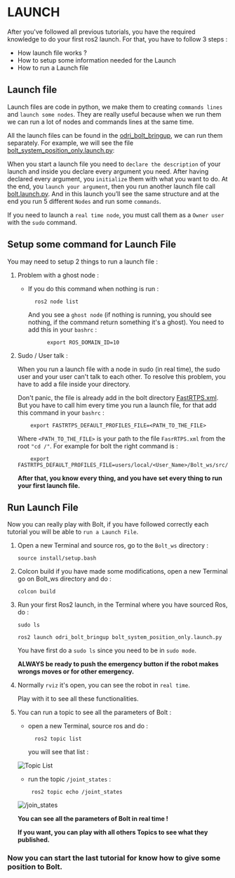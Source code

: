 # LAUNCH

After you've followed all previous tutorials, you have the required knowledge  to do your first ros2 launch. For that, you have to follow 3 steps :

- How launch file works ?
- How to setup some information needed for the Launch
- How to run a Launch file


## Launch file

Launch files are code in python, we make them to creating `commands lines` and `launch some nodes`. They are really useful because when we run them we can run a lot of nodes and commands lines at the same time.

All the launch files can be found in the [odri_bolt_bringup](https://github.com/stack-of-tasks/odri_bolt_robot/tree/master/odri_bolt_bringup), we can run them separately. For example, we will see the file [bolt_system_position_only.launch.py](https://github.com/stack-of-tasks/odri_bolt_robot/blob/master/odri_bolt_bringup/launch/bolt_system_position_only.launch.py):

When you start a launch file you need to `declare the description` of your launch and inside you declare every argument you need.
After having declared every argument, you `initialize` them with what you  want to do.
At the end, you `launch your argument`, then you run another launch file call [bolt.launch.py](https://github.com/stack-of-tasks/odri_bolt_robot/blob/master/odri_bolt_bringup/launch/bolt.launch.py). And in this launch you’ll see the same structure and at the end you run 5 different `Nodes` and run some `commands`.

If you need to launch a `real time node`, you must call them as a `Owner user` with the `sudo` command.

## Setup some command for Launch File

You may need to setup 2 things to run a launch file :

1.  Problem with a ghost node :

    - If you do this command when nothing is run :

		    ros2 node list

       And you see a `ghost node` (if nothing is running, you should see nothing, if the command return something it's a ghost). You need to add this in your `bashrc` :

		        export ROS_DOMAIN_ID=10

2.  Sudo / User talk :

    When you run a launch file with a node in sudo (in real time), the sudo user and your user can't talk to each other. To resolve this problem, you have to add a file inside your directory.

    Don't panic, the file is already add in the bolt directory [FastRTPS.xml](https://github.com/stack-of-tasks/odri_bolt_robot/blob/master/ros2_description_bolt/config/FastRTPS.xml). But you have to call him every time you run a launch file, for that add this command in your `bashrc` :

		    export FASTRTPS_DEFAULT_PROFILES_FILE=<PATH_TO_THE_FILE>

    Where `<PATH_TO_THE_FILE>` is your path to the file `FasrRTPS.xml` from the root `"cd /"`. For example for bolt the right command is :

    		export FASTRTPS_DEFAULT_PROFILES_FILE=users/local/<User_Name>/Bolt_ws/src/ros2_control_bolt/ros2_description_bolt/config/FastRTPS.xml

    **After that, you know every thing, and you have set every thing to run your first launch file.**


## Run Launch File

Now you can really play with Bolt, if you have followed correctly each tutorial  you will be able to `run a Launch File`.

1)  Open a new Terminal and source ros, go to the `Bolt_ws` directory :

	    source install/setup.bash

2)  Colcon build if you have made some modifications, open a new Terminal go on Bolt_ws directory and do :

	    colcon build

3)  Run your first Ros2 launch, in the Terminal where you have sourced Ros, do :

	    sudo ls

	    ros2 launch odri_bolt_bringup bolt_system_position_only.launch.py

    You have first do a `sudo ls` since you need to  be in `sudo mode`.

    **ALWAYS be ready to push the emergency button if the robot makes wrongs moves or for other emergency.**

4) Normally `rviz` it's open, you can see the robot in `real time`.

    Play with it to see all these functionalities.

5) You can run a topic to see all the parameters of Bolt :

    - open a new Terminal, source ros and do :

            ros2 topic list

        you will see that list :

	![Topic List](https://github.com/stack-of-tasks/odri_bolt_robot/blob/master/ros2_control_bolt_tuto/pictures/Launch_Bolt_1-R.png?raw=true "Topic List")

    -  run the topic `/joint_states` :

			ros2 topic echo /joint_states

	![/join_states](https://github.com/stack-of-tasks/odri_bolt_robot/blob/master/ros2_control_bolt_tuto/pictures/Launch_Bolt_2-R.png?raw=true "/join_states")

	**You can see all the parameters of Bolt in real time !**


   **If you want, you can play with all others Topics to see what they published.**

### Now you can start the last tutorial for know how to give some position to Bolt.
